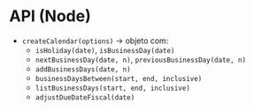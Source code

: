 
# API (Node)

- `createCalendar(options)` → objeto com:
  - `isHoliday(date)`, `isBusinessDay(date)`
  - `nextBusinessDay(date, n)`, `previousBusinessDay(date, n)`
  - `addBusinessDays(date, n)`
  - `businessDaysBetween(start, end, inclusive)`
  - `listBusinessDays(start, end, inclusive)`
  - `adjustDueDateFiscal(date)`
